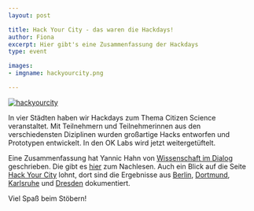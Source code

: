 ```yaml
---
layout: post

title: Hack Your City - das waren die Hackdays!
author: Fiona
excerpt: Hier gibt's eine Zusammenfassung der Hackdays
type: event

images:
- imgname: hackyourcity.png

---
```

[![hackyourcity](/blog/hackyourcity.png)](http://hackyourcity.de/)

In vier Städten haben wir Hackdays zum Thema Citizen Science veranstaltet. Mit Teilnehmern und Teilnehmerinnen aus den verschiedensten Diziplinen wurden großartige Hacks entworfen und Prototypen entwickelt. In den OK Labs wird jetzt weitergetüftelt.

Eine Zusammenfassung hat Yannic Hahn von [Wissenschaft im Dialog][] geschrieben. Die gibt es
[hier][] zum Nachlesen. Auch ein Blick auf die Seite [Hack Your City][] lohnt, dort sind die Ergebnisse aus [Berlin][], [Dortmund][], [Karlsruhe][] und [Dresden][] dokumentiert.

Viel Spaß beim Stöbern!

[Wissenschaft im Dialog]: http://www.wissenschaft-im-dialog.de
[Hier]: http://us5.campaign-archive1.com/?u=929f1e07936386d34833e20d1&id=6bf471cfa9
[Hack Your City]: http://hackyourcity.de
[Berlin]: http://hackyourcity.de/berlin
[Dresden]: http://hackyourcity.de/dresden
[Dortmund]: http://hackyourcity.de/dortmund
[Karlsruhe]: http://hackyourcity.de/karlsruhe

